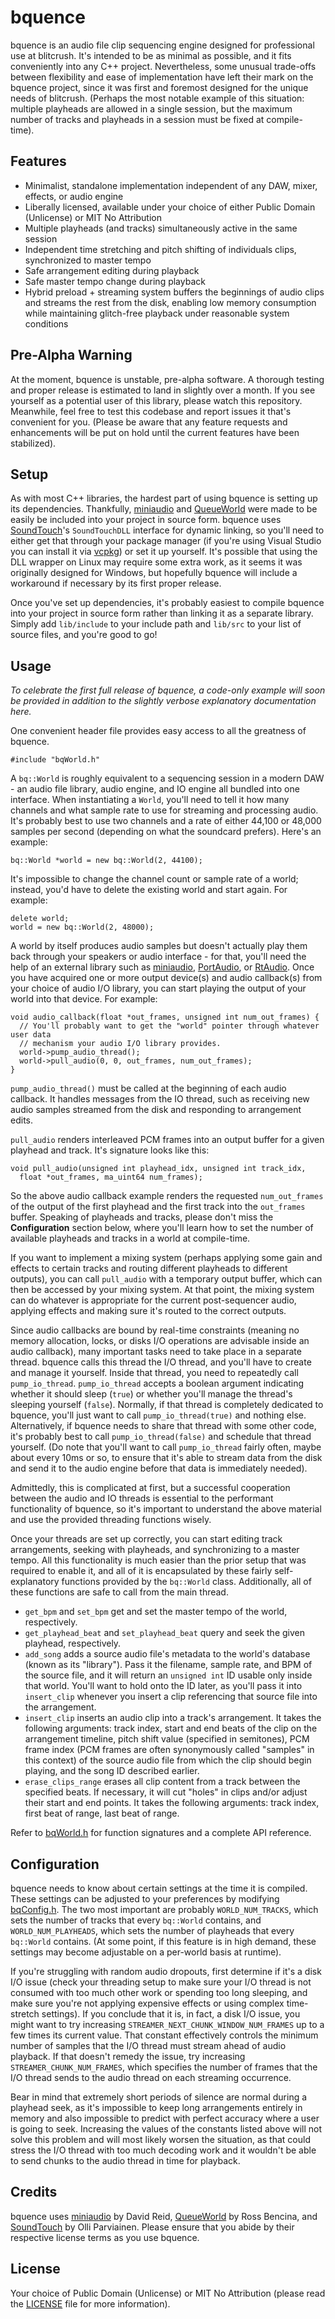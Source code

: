 # bquence
bquence is an audio file clip sequencing engine designed for professional use at blitcrush. It's intended to be as minimal as possible, and it fits conveniently into any C++ project. Nevertheless, some unusual trade-offs between flexibility and ease of implementation have left their mark on the bquence project, since it was first and foremost designed for the unique needs of blitcrush. (Perhaps the most notable example of this situation: multiple playheads are allowed in a single session, but the maximum number of tracks and playheads in a session must be fixed at compile-time).

## Features
* Minimalist, standalone implementation independent of any DAW, mixer, effects, or audio engine
* Liberally licensed, available under your choice of either Public Domain (Unlicense) or MIT No Attribution
* Multiple playheads (and tracks) simultaneously active in the same session
* Independent time stretching and pitch shifting of individuals clips, synchronized to master tempo
* Safe arrangement editing during playback
* Safe master tempo change during playback
* Hybrid preload + streaming system buffers the beginnings of audio clips and streams the rest from the disk, enabling low memory consumption while maintaining glitch-free playback under reasonable system conditions

## Pre-Alpha Warning
At the moment, bquence is unstable, pre-alpha software. A thorough testing and proper release is estimated to land in slightly over a month. If you see yourself as a potential user of this library, please watch this repository. Meanwhile, feel free to test this codebase and report issues it that's convenient for you. (Please be aware that any feature requests and enhancements will be put on hold until the current features have been stabilized).

## Setup
As with most C++ libraries, the hardest part of using bquence is setting up its dependencies. Thankfully, [miniaudio](https://github.com/dr-soft/miniaudio) and [QueueWorld](https://github.com/RossBencina/QueueWorld) were made to be easily be included into your project in source form. bquence uses [SoundTouch](https://www.surina.net/soundtouch/)'s ```SoundTouchDLL``` interface for dynamic linking, so you'll need to either get that through your package manager (if you're using Visual Studio you can install it via [vcpkg](https://github.com/Microsoft/vcpkg)) or set it up yourself. It's possible that using the DLL wrapper on Linux may require some extra work, as it seems it was originally designed for Windows, but hopefully bquence will include a workaround if necessary by its first proper release.

Once you've set up dependencies, it's probably easiest to compile bquence into your project in source form rather than linking it as a separate library. Simply add ```lib/include``` to your include path and ```lib/src``` to your list of source files, and you're good to go!

## Usage
*To celebrate the first full release of bquence, a code-only example will soon be provided in addition to the slightly verbose explanatory documentation here.*

One convenient header file provides easy access to all the greatness of bquence.

```
#include "bqWorld.h"
```

A ```bq::World``` is roughly equivalent to a sequencing session in a modern DAW - an audio file library, audio engine, and IO engine all bundled into one interface. When instantiating a ```World```, you'll need to tell it how many channels and what sample rate to use for streaming and processing audio. It's probably best to use two channels and a rate of either 44,100 or 48,000 samples per second (depending on what the soundcard prefers). Here's an example:

```
bq::World *world = new bq::World(2, 44100);
```

It's impossible to change the channel count or sample rate of a world; instead, you'd have to delete the existing world and start again. For example:

```
delete world;
world = new bq::World(2, 48000);
```

A world by itself produces audio samples but doesn't actually play them back through your speakers or audio interface - for that, you'll need the help of an external library such as [miniaudio](https://github.com/dr-soft/miniaudio), [PortAudio](http://www.portaudio.com/), or [RtAudio](https://www.music.mcgill.ca/~gary/rtaudio/). Once you have acquired one or more output device(s) and audio callback(s) from your choice of audio I/O library, you can start playing the output of your world into that device. For example:

```
void audio_callback(float *out_frames, unsigned int num_out_frames) {
  // You'll probably want to get the "world" pointer through whatever user data
  // mechanism your audio I/O library provides.
  world->pump_audio_thread();
  world->pull_audio(0, 0, out_frames, num_out_frames);
}
```

```pump_audio_thread()``` must be called at the beginning of each audio callback. It handles messages from the IO thread, such as receiving new audio samples streamed from the disk and responding to arrangement edits.

```pull_audio``` renders interleaved PCM frames into an output buffer for a given playhead and track. It's signature looks like this:

```
void pull_audio(unsigned int playhead_idx, unsigned int track_idx,
  float *out_frames, ma_uint64 num_frames);
```

So the above audio callback example renders the requested ```num_out_frames``` of the output of the first playhead and the first track into the ```out_frames``` buffer. Speaking of playheads and tracks, please don't miss the **Configuration** section below, where you'll learn how to set the number of available playheads and tracks in a world at compile-time.

If you want to implement a mixing system (perhaps applying some gain and effects to certain tracks and routing different playheads to different outputs), you can call ```pull_audio``` with a temporary output buffer, which can then be accessed by your mixing system. At that point, the mixing system can do whatever is appropriate for the current post-sequencer audio, applying effects and making sure it's routed to the correct outputs.

Since audio callbacks are bound by real-time constraints (meaning no memory allocation, locks, or disks I/O operations are advisable inside an audio callback), many important tasks need to take place in a separate thread. bquence calls this thread the I/O thread, and you'll have to create and manage it yourself. Inside that thread, you need to repeatedly call ```pump_io_thread```. ```pump_io_thread``` accepts a boolean argument indicating whether it should sleep (```true```) or whether you'll manage the thread's sleeping yourself (```false```). Normally, if that thread is completely dedicated to bquence, you'll just want to call ```pump_io_thread(true)``` and nothing else. Alternatively, if bquence needs to share that thread with some other code, it's probably best to call ```pump_io_thread(false)``` and schedule that thread yourself. (Do note that you'll want to call ```pump_io_thread``` fairly often, maybe about every 10ms or so, to ensure that it's able to stream data from the disk and send it to the audio engine before that data is immediately needed).

Admittedly, this is complicated at first, but a successful cooperation between the audio and IO threads is essential to the performant functionality of bquence, so it's important to understand the above material and use the provided threading functions wisely.

Once your threads are set up correctly, you can start editing track arrangements, seeking with playheads, and synchronizing to a master tempo. All this functionality is much easier than the prior setup that was required to enable it, and all of it is encapsulated by these fairly self-explanatory functions provided by the ```bq::World``` class. Additionally, all of these functions are safe to call from the main thread.

* ```get_bpm``` and ```set_bpm``` get and set the master tempo of the world, respectively.
* ```get_playhead_beat``` and ```set_playhead_beat``` query and seek the given playhead, respectively.
* ```add_song``` adds a source audio file's metadata to the world's database (known as its "library"). Pass it the filename, sample rate, and BPM of the source file, and it will return an ```unsigned int``` ID usable only inside that world. You'll want to hold onto the ID later, as you'll pass it into ```insert_clip``` whenever you insert a clip referencing that source file into the arrangement.
* ```insert_clip``` inserts an audio clip into a track's arrangement. It takes the following arguments: track index, start and end beats of the clip on the arrangement timeline, pitch shift value (specified in semitones), PCM frame index (PCM frames are often synonymously called "samples" in this context) of the source audio file from which the clip should begin playing, and the song ID described earlier.
* ```erase_clips_range``` erases all clip content from a track between the specified beats. If necessary, it will cut "holes" in clips and/or adjust their start and end points. It takes the following arguments: track index, first beat of range, last beat of range.

Refer to [bqWorld.h](lib/include/bqWorld.h) for function signatures and a complete API reference.

## Configuration
bquence needs to know about certain settings at the time it is compiled. These settings can be adjusted to your preferences by modifying [bqConfig.h](lib/include/bqConfig.h). The two most important are probably ```WORLD_NUM_TRACKS```, which sets the number of tracks that every ```bq::World``` contains, and ```WORLD_NUM_PLAYHEADS```, which sets the number of playheads that every ```bq::World``` contains. (At some point, if this feature is in high demand, these settings may become adjustable on a per-world basis at runtime).

If you're struggling with random audio dropouts, first determine if it's a disk I/O issue (check your threading setup to make sure your I/O thread is not consumed with too much other work or spending too long sleeping, and make sure you're not applying expensive effects or using complex time-stretch settings). If you conclude that it is, in fact, a disk I/O issue, you might want to try increasing ```STREAMER_NEXT_CHUNK_WINDOW_NUM_FRAMES``` up to a few times its current value. That constant effectively controls the minimum number of samples that the I/O thread must stream ahead of audio playback. If that doesn't remedy the issue, try increasing ```STREAMER_CHUNK_NUM_FRAMES```, which specifies the number of frames that the I/O thread sends to the audio thread on each streaming occurrence.

Bear in mind that extremely short periods of silence are normal during a playhead seek, as it's impossible to keep long arrangements entirely in memory and also impossible to predict with perfect accuracy where a user is going to seek. Increasing the values of the constants listed above will not solve this problem and will most likely worsen the situation, as that could stress the I/O thread with too much decoding work and it wouldn't be able to send chunks to the audio thread in time for playback.

## Credits
bquence uses [miniaudio](https://github.com/dr-soft/miniaudio) by David Reid, [QueueWorld](https://github.com/RossBencina/QueueWorld) by Ross Bencina, and [SoundTouch](https://www.surina.net/soundtouch/) by Olli Parviainen. Please ensure that you abide by their respective license terms as you use bquence.

## License
Your choice of Public Domain (Unlicense) or MIT No Attribution (please read the [LICENSE](LICENSE) file for more information).
